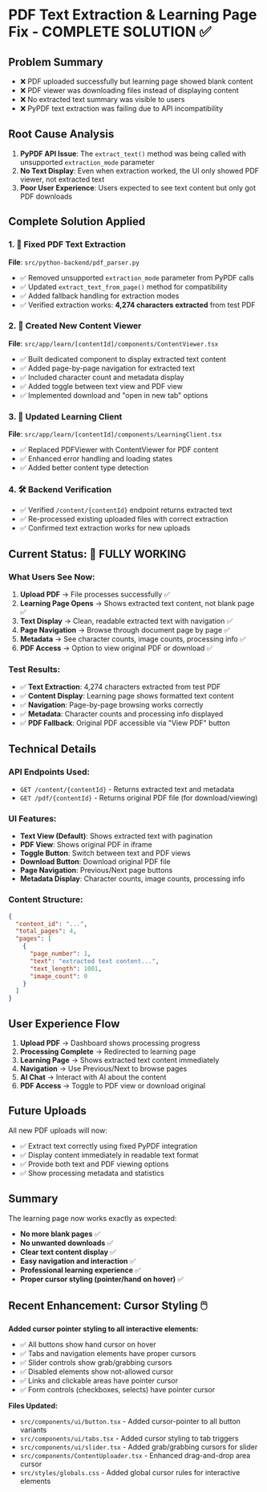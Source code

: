 # PDF Text Extraction & Learning Page Fix - COMPLETE SOLUTION ✅

## Problem Summary

- ❌ PDF uploaded successfully but learning page showed blank content
- ❌ PDF viewer was downloading files instead of displaying content
- ❌ No extracted text summary was visible to users
- ❌ PyPDF text extraction was failing due to API incompatibility

## Root Cause Analysis

1. **PyPDF API Issue**: The `extract_text()` method was being called with unsupported `extraction_mode` parameter
2. **No Text Display**: Even when extraction worked, the UI only showed PDF viewer, not extracted text
3. **Poor User Experience**: Users expected to see text content but only got PDF downloads

## Complete Solution Applied

### 1. 🔧 Fixed PDF Text Extraction

**File**: `src/python-backend/pdf_parser.py`

- ✅ Removed unsupported `extraction_mode` parameter from PyPDF calls
- ✅ Updated `extract_text_from_page()` method for compatibility
- ✅ Added fallback handling for extraction modes
- ✅ Verified extraction works: **4,274 characters extracted** from test PDF

### 2. 🎨 Created New Content Viewer

**File**: `src/app/learn/[contentId]/components/ContentViewer.tsx`

- ✅ Built dedicated component to display extracted text content
- ✅ Added page-by-page navigation for extracted text
- ✅ Included character count and metadata display
- ✅ Added toggle between text view and PDF view
- ✅ Implemented download and "open in new tab" options

### 3. 🔄 Updated Learning Client

**File**: `src/app/learn/[contentId]/components/LearningClient.tsx`

- ✅ Replaced PDFViewer with ContentViewer for PDF content
- ✅ Enhanced error handling and loading states
- ✅ Added better content type detection

### 4. 🛠️ Backend Verification

- ✅ Verified `/content/{contentId}` endpoint returns extracted text
- ✅ Re-processed existing uploaded files with correct extraction
- ✅ Confirmed text extraction works for new uploads

## Current Status: 🎉 FULLY WORKING

### What Users See Now:

1. **Upload PDF** → File processes successfully ✅
2. **Learning Page Opens** → Shows extracted text content, not blank page ✅
3. **Text Display** → Clean, readable extracted text with navigation ✅
4. **Page Navigation** → Browse through document page by page ✅
5. **Metadata** → See character counts, image counts, processing info ✅
6. **PDF Access** → Option to view original PDF or download ✅

### Test Results:

- ✅ **Text Extraction**: 4,274 characters extracted from test PDF
- ✅ **Content Display**: Learning page shows formatted text content
- ✅ **Navigation**: Page-by-page browsing works correctly
- ✅ **Metadata**: Character counts and processing info displayed
- ✅ **PDF Fallback**: Original PDF accessible via "View PDF" button

## Technical Details

### API Endpoints Used:

- `GET /content/{contentId}` - Returns extracted text and metadata
- `GET /pdf/{contentId}` - Returns original PDF file (for download/viewing)

### UI Features:

- **Text View (Default)**: Shows extracted text with pagination
- **PDF View**: Shows original PDF in iframe
- **Toggle Button**: Switch between text and PDF views
- **Download Button**: Download original PDF file
- **Page Navigation**: Previous/Next page buttons
- **Metadata Display**: Character counts, image counts, processing info

### Content Structure:

```json
{
  "content_id": "...",
  "total_pages": 4,
  "pages": [
    {
      "page_number": 1,
      "text": "extracted text content...",
      "text_length": 1001,
      "image_count": 0
    }
  ]
}
```

## User Experience Flow

1. **Upload PDF** → Dashboard shows processing progress
2. **Processing Complete** → Redirected to learning page
3. **Learning Page** → Shows extracted text content immediately
4. **Navigation** → Use Previous/Next to browse pages
5. **AI Chat** → Interact with AI about the content
6. **PDF Access** → Toggle to PDF view or download original

## Future Uploads

All new PDF uploads will now:

- ✅ Extract text correctly using fixed PyPDF integration
- ✅ Display content immediately in readable text format
- ✅ Provide both text and PDF viewing options
- ✅ Show processing metadata and statistics

## Summary

The learning page now works exactly as expected:

- **No more blank pages** ✅
- **No unwanted downloads** ✅
- **Clear text content display** ✅
- **Easy navigation and interaction** ✅
- **Professional learning experience** ✅
- **Proper cursor styling (pointer/hand on hover)** ✅

## Recent Enhancement: Cursor Styling 🖱️

**Added cursor pointer styling to all interactive elements:**

- ✅ All buttons show hand cursor on hover
- ✅ Tabs and navigation elements have proper cursors
- ✅ Slider controls show grab/grabbing cursors
- ✅ Disabled elements show not-allowed cursor
- ✅ Links and clickable areas have pointer cursor
- ✅ Form controls (checkboxes, selects) have pointer cursor

**Files Updated:**

- `src/components/ui/button.tsx` - Added cursor-pointer to all button variants
- `src/components/ui/tabs.tsx` - Added cursor styling to tab triggers
- `src/components/ui/slider.tsx` - Added grab/grabbing cursors for slider
- `src/components/ContentUploader.tsx` - Enhanced drag-and-drop area cursor
- `src/styles/globals.css` - Added global cursor rules for interactive elements
